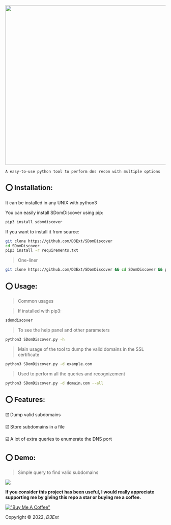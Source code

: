 <img src="https://raw.githubusercontent.com/D3Ext/SDomDiscover/main/SDomDiscover.png" width=1100 height=500>

`A easy-to-use python tool to perform dns recon with multiple options`

## ⭕ Installation:
It can be installed in any UNIX with python3

You can easily install SDomDiscover using pip:

```sh
pip3 install sdomdiscover
```

If you want to install it from source:
```sh
git clone https://github.com/D3Ext/SDomDiscover
cd SDomDiscover
pip3 install -r requirements.txt
```

> One-liner
```sh
git clone https://github.com/D3Ext/SDomDiscover && cd SDomDiscover && pip3 install -r requirements.txt && python3 SDomDiscover.py
```

## ⭕ Usage:

> Common usages

> If installed with pip3:
```sh
sdomdiscover
```

> To see the help panel and other parameters
```sh
python3 SDomDiscover.py -h
```

> Main usage of the tool to dump the valid domains in the SSL certificate 
```sh
python3 SDomDiscover.py -d example.com
```

> Used to perform all the queries and recognizement
```sh
python3 SDomDiscover.py -d domain.com --all
```
## ⭕ Features:

:ballot_box_with_check: Dump valid subdomains 

:ballot_box_with_check: Store subdomains in a file

:ballot_box_with_check: A lot of extra queries to enumerate the DNS port

## ⭕ Demo:

> Simple query to find valid subdomains
<img src="https://raw.githubusercontent.com/D3Ext/SDomDiscover/main/demo.png">

**If you consider this project has been useful, I would really appreciate supporting me by giving this repo a star or buying me a coffee.**

[!["Buy Me A Coffee"](https://www.buymeacoffee.com/assets/img/custom_images/orange_img.png)](https://www.buymeacoffee.com/d3ext)

Copyright © 2022, *D3Ext*

